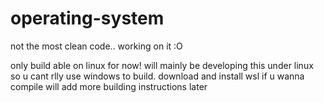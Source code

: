 # operating-system
not the most clean code.. working on it :O



only build able on linux for now! will mainly be developing this under linux so u cant rlly use windows to build. download and install wsl if u wanna compile will add more building instructions later
